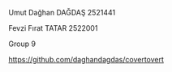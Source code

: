 Umut Dağhan DAĞDAŞ 2521441

Fevzi Fırat TATAR  2522001

Group 9 

https://github.com/daghandagdas/covertovert